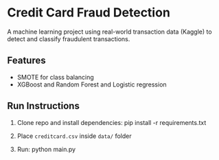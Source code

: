 # Credit Card Fraud Detection

A machine learning project using real-world transaction data (Kaggle) to detect and classify fraudulent transactions.

## Features
- SMOTE for class balancing
- XGBoost and Random Forest and Logistic regression

## Run Instructions
1. Clone repo and install dependencies:
    pip install -r requirements.txt


2. Place `creditcard.csv` inside `data/` folder

3. Run:
    python main.py